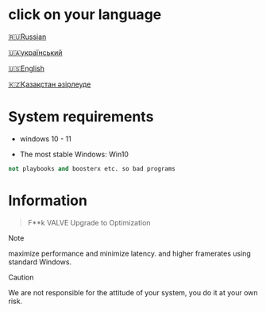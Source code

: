# click on your language
[🇷🇺Russian](https://github.com/zipmishahl2/CS2-optimization/blob/main/README-ru.md)

[🇺🇦український](https://github.com/zipmishahl2/CS2-optimization/blob/main/README-ua.md)

[🇺🇸English](https://github.com/zipmishahl2/CS2-optimization/blob/main/README-eu.md)

[🇰🇿Қазақстан әзірлеуде](https://github.com/zipmishahl2/CS2-optimization/blob/main/README-kz.md)

# System requirements
- windows 10 - 11

- The most stable Windows: Win10
``` python
not playbooks and boosterx etc. so bad programs
```

# Information 
> F**k VALVE Upgrade to Optimization

> [!NOTE]
> maximize performance and minimize latency. and higher framerates using standard Windows.

> [!Caution]
> We are not responsible for the attitude of your system, you do it at your own risk.
